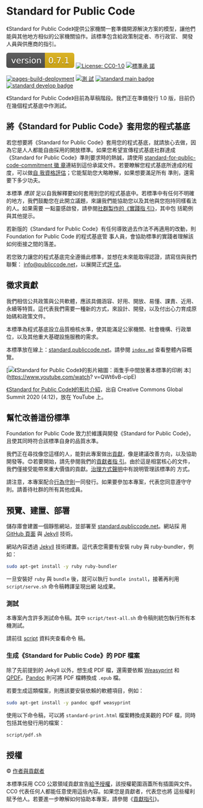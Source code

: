 # Standard for Public Code

<!-- SPDX-License-Identifier: CC0-1.0 -->
<!-- SPDX-FileCopyrightText: 2019-2023 The Foundation for Public Code <info@publiccode.net>, https://standard.publiccode.net/AUTHORS -->

《Standard for Public Code》提供公家機關一套準備開源解決方案的模型，讓他們能與其他地方相似的公家機關協作。該標準包含給政策制定者、市行政官、
開發人員與供應商的指引。

![version 0.7.1](assets/version-badge.svg) [![License:
CC0-1.0](https://img.shields.io/badge/License-CC0_1.0-lightgrey.svg)](http://creativecommons.org/publicdomain/zero/1.0/)
[![標準承
諾](assets/standard-for-public-code-commitment.svg)](#help-improve-this-standard)

[![pages-build-deployment](https://github.com/publiccodenet/standard/actions/workflows/pages/pages-build-deployment/badge.svg)](https://github.com/publiccodenet/standard/actions/workflows/pages/pages-build-deployment)
[![測
試](https://github.com/publiccodenet/standard/actions/workflows/test.yml/badge.svg)](https://github.com/publiccodenet/standard/actions/workflows/test.yml)
[![standard main
badge](https://publiccodenet.github.io/publiccodenet-url-check/badges/standard.publiccode.net.svg)](https://publiccodenet.github.io/publiccodenet-url-check/standard.publiccode.net-url-check-look.json)
[![standard develop
badge](https://publiccodenet.github.io/publiccodenet-url-check/badges/standard.publiccode.net-develop.svg)](https://publiccodenet.github.io/publiccodenet-url-check/standard.publiccode.net-develop-url-check-look.json)

《Standard for Public Code》目前為草稿階段。我們正在準備發行 1.0 版，目前仍在幾個程式基底中作測試。

## 將《Standard for Public Code》套用您的程式基底

若您想要將《Standard for Public Code》套用您的程式基底，就請放心去做，因為它是人人都能自由採用的開放標準。如果您希望宣傳程式基底社群達成
《Standard for Public Code》準則要求時的熱誠，請使用 [standard-for-public-code-commitment 徽
章](assets/standard-for-public-code-commitment.svg)連結到這份承諾文件。若要瞭解您程式基底所達成的程度，可以做[自
我資格評估](https://publiccodenet.github.io/assessment-eligibility)；它能幫助您大略瞭解，如果想要滿足所有
準則，還需要下多少功夫。

本標準 *應該* 足以自我解釋要如何套用到您的程式基底中。若標準中有任何不明確的地方，我們鼓勵您在此開立議題，來讓我們能協助您以及其他與您抱持同樣看法的人。如果需要
一點靈感啟發，請參閱[社群製作的《實踐指
引》](https://publiccodenet.github.io/community-implementation-guide-standard/)，其中包
括範例與其他提示。

若新版的《Standard for Public Code》有任何導致過去作法不再適用的改動，則 Foundation for Public Code 的程式基底管
事人員，會協助標準的實踐者理解該如何銜接之間的落差。

若您致力讓您的程式基底完全遵循此標準，並想在未來能取得認證，請寫信與我們聯繫：
[info@publiccode.net](mailto:info@publiccode.net)，以展開正式[評
估](https://about.publiccode.net/activities/codebase-stewardship/lifecycle-diagram.html#assessment)。

## 徵求貢獻

我們相信公共政策與公共軟體，應該具備涵容、好用、開放、易懂、課責、近用、永續等特質。這代表我們需要一種新的方式，來設計、開發，以及付出心力育成原始碼和政策文件。

本標準為程式基底設立品質檢核水準，使其能滿足公家機關、社會機構、行政單位，以及其他重大基礎設施服務的需求。

本標準放在線上：[standard.publiccode.net](https://standard.publiccode.net/)。請參閱
[`index.md`](index.md) 查看整體內容概覽。

[![《Standard for Public Code》的影片縮圖：兩隻手中間放著本標準的印刷
本](https://img.youtube.com/vi/QWt6vB-cipE/mqdefault.jpg)](https://www.youtube.com/watch?
v=QWt6vB-cipE)

[《Standard for Public Code》的影片介紹](https://www.youtube.com/watch?v=QWt6vB-cipE)，出自
Creative Commons Global Summit 2020 (4:12)，放在 YouTube 上。

## 幫忙改善這份標準

Foundation for Public Code 致力於維護與開發《Standard for Public Code》，且使其同時符合該標準自身的品質水準。

我們正在尋找像您這樣的人，能對此專案做出[貢獻](CONTRIBUTING.md)，像是建議改善方向，以及協助開發等。😊若要開始，請先參閱我們的[貢獻者指
引](CONTRIBUTING.md)。由於這是相當核心的文件，我們僅接受能帶來重大價值的貢獻。[治理方式聲明](GOVERNANCE.md)中有說明管理該標準的
方式。

請注意，本專案配合[行為守則](CODE_OF_CONDUCT.md)一同發行。如果要參加本專案，代表您同意遵守守則。請善待社群的所有其他成員。

## 預覽、建置、部署

儲存庫會建置一個靜態網站，並部署至 [standard.publiccode.net](https://standard.publiccode.net/)。網站採
用 [GitHub 頁面](https://pages.github.com) 與 [Jekyll](https://jekyllrb.com/) 技術。

網站內容透過 [Jekyll](http://jekyllrb.com/) 技術建置。這代表您需要有安裝 ruby 與 ruby-bundler，例如：

```bash
sudo apt-get install -y ruby ruby-bundler
```

一旦安裝好 `ruby` 與 `bundle` 後，就可以執行 `bundle install`，接著再利用 `script/serve.sh` 命令稿轉譯呈現出網
站成果。

### 測試

本專案內含許多測試命令稿。其中 `script/test-all.sh` 命令稿則統包執行所有本機測試。

請前往 [script](https://github.com/publiccodenet/standard/tree/main/script) 資料夾查看命令
稿。

### 生成《Standard for Public Code》的 PDF 檔案

除了先前提到的 Jekyll 以外，想生成 PDF 檔，還需要依賴 [Weasyprint](https://weasyprint.org/) 和
[QPDF](https://github.com/qpdf/qpdf)。[Pandoc](https://pandoc.org/) 則可將 PDF 檔轉換成
`.epub` 檔。

若要生成這類檔案，則應該要安裝依賴的軟體項目，例如：

```bash
sudo apt-get install -y pandoc qpdf weasyprint
```

使用以下命令稿，可以將 `standard-print.html` 檔案轉換成美觀的 PDF 檔，同時包括其他發行用的檔案：

```bash
script/pdf.sh
```

## 授權

© [作者與貢獻者](AUTHORS.md)

本標準採用 CC0 公眾領域貢獻宣告[給予授權](LICENSE)，該授權範圍涵蓋所有插圖與文件。CC0 代表任何人都能任意使用這些內容。如果您是貢獻者，代表您也將
這些權利賦予他人。若要進一步瞭解如何協助本專案，請參閱《[貢獻指引](CONTRIBUTING.md)》。
